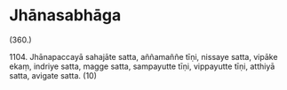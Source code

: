 

# Jhānasabhāga







(360.)

1104\. Jhānapaccayā sahajāte satta, aññamaññe tīṇi, nissaye satta, vipāke ekaṃ, indriye satta, magge satta, sampayutte tīṇi, vippayutte tīṇi, atthiyā satta, avigate satta. (10)



